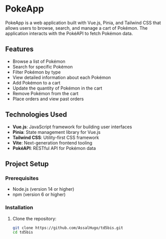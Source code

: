 # PokeApp

PokeApp is a web application built with Vue.js, Pinia, and Tailwind CSS that allows users to browse, search, and manage a cart of Pokémon. The application interacts with the PokéAPI to fetch Pokémon data.

## Features

- Browse a list of Pokémon
- Search for specific Pokémon
- Filter Pokémon by type
- View detailed information about each Pokémon
- Add Pokémon to a cart
- Update the quantity of Pokémon in the cart
- Remove Pokémon from the cart
- Place orders and view past orders

## Technologies Used

- **Vue.js**: JavaScript framework for building user interfaces
- **Pinia**: State management library for Vue.js
- **Tailwind CSS**: Utility-first CSS framework
- **Vite**: Next-generation frontend tooling
- **PokéAPI**: RESTful API for Pokémon data

## Project Setup

### Prerequisites

- Node.js (version 14 or higher)
- npm (version 6 or higher)

### Installation

1. Clone the repository:
   ```sh
   git clone https://github.com/AssalHugo/td5bis.git
   cd td5bis